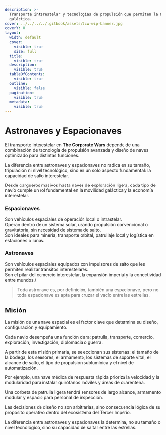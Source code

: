 ```yaml
---
description: >-
  Transporte interestelar y tecnologías de propulsión que permiten la movilidad
  galáctica.
cover: ../../../../.gitbook/assets/tcw-wip-banner.jpg
coverY: 0
layout:
  width: default
  cover:
    visible: true
    size: full
  title:
    visible: true
  description:
    visible: true
  tableOfContents:
    visible: true
  outline:
    visible: false
  pagination:
    visible: true
  metadata:
    visible: true
---
```


# Astronaves y Espacionaves

El transporte interestelar en **The Corporate Wars** depende de una combinación de tecnología de propulsión avanzada y diseño de naves optimizado para distintas funciones.

La diferencia entre astronaves y espacionaves no radica en su tamaño, tripulación ni nivel tecnológico, sino en un solo aspecto fundamental: la capacidad de salto interestelar.

Desde cargueros masivos hasta naves de exploración ligera, cada tipo de navío cumple un rol fundamental en la movilidad galáctica y la economía interestelar.

### Espacionaves
Son vehículos espaciales de operación local o intrastelar.\
Operan dentro de un sistema solar, usando propulsión convencional o gravitatoria, sin necesidad de sistema de salto.\
Son ideales para minería, transporte orbital, patrullaje local y logística en estaciones o lunas.

### Astronaves
Son vehículos espaciales equipados con impulsores de salto que les permiten realizar tránsitos interestelares.\
Son el pilar del comercio interestelar, la expansión imperial y la conectividad entre mundos.\

>Toda astronave es, por definición, también una espacionave, pero no toda espacionave es apta para cruzar el vacío entre las estrellas.












## Misión

La misión de una nave espacial es el factor clave que determina su diseño, configuración y equipamiento.

Cada navio desempeña una función clara: patrulla, transporte, comercio, exploración, investigación, diplomacia o guerra.

A partir de esta misión primaria, se seleccionan sus sistemas: el tamaño de la bodega, los sensores, el armamento, los sistemas de soporte vital, el alcance de salto, el tipo de propulsión sublumínica y el nivel de automatización.

Por ejemplo, una nave médica de respuesta rápida prioriza la velocidad y la modularidad para instalar quirófanos móviles y áreas de cuarentena.

Una corbeta de patrulla ligera tendrá sensores de largo alcance, armamento modular y espacio para personal de inspección.

Las decisiones de diseño no son arbitrarias, sino consecuencia lógica de su propósito operativo dentro del ecosistema del Tercer Imperio.

La diferencia entre astronaves y espacionaves la determina, no su tamaño o nivel tecnológico, sino su capacidad de saltar entre las estrellas.









